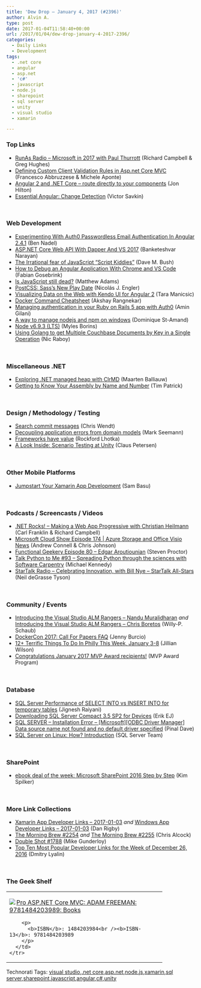 ```yaml
---
title: 'Dew Drop – January 4, 2017 (#2396)'
author: Alvin A.
type: post
date: 2017-01-04T11:58:40+00:00
url: /2017/01/04/dew-drop-january-4-2017-2396/
categories:
  - Daily Links
  - Development
tags:
  - .net core
  - angular
  - asp.net
  - 'c#'
  - javascript
  - node.js
  - sharepoint
  - sql server
  - unity
  - visual studio
  - xamarin

---
```

### <a name="top"></a>Top Links

  * <a href="http://feedproxy.google.com/~r/RunaAsRadioWma/~3/QmiVDLemaPo/default.aspx" target="_blank">RunAs Radio &#8211; Microsoft in 2017 with Paul Thurrott</a> (Richard Campbell & Greg Hughes)
  * <a href="https://blogs.msdn.microsoft.com/mvpawardprogram/2017/01/03/asp-net-core-mvc/" target="_blank">Defining Custom Client Validation Rules in Asp.net Core MVC</a> (Francesco Abbruzzese & Michele Aponte)
  * <a href="https://jonhilton.net/2017/01/03/angular-2-and-net-core-route-to-an-angular-component/" target="_blank">Angular 2 and .NET Core – route directly to your components</a> (Jon Hilton)
  * <a href="https://blog.nrwl.io/essential-angular-change-detection-fe0e868dcc00?source=rss-76fc1db4149b------2" target="_blank">Essential Angular: Change Detection</a> (Victor Savkin)

&nbsp;

### <a name="web"></a>Web Development

  * <a href="https://www.bennadel.com/blog/3207-experimenting-with-auth0-passwordless-email-authentication-in-angular-2-4-1.htm" target="_blank">Experimenting With Auth0 Passwordless Email Authentication In Angular 2.4.1</a> (Ben Nadel)
  * <a href="http://www.c-sharpcorner.com/article/asp-net-core-web-api-with-dapper-and-vs-2017/" target="_blank">ASP.NET Core Web API With Dapper And VS 2017</a> (Banketeshvar Narayan)
  * <a href="http://blog.dmbcllc.com/the-irrational-fear-of-javascript-script-kiddies/" target="_blank">The Irrational fear of JavaScript “Script Kiddies”</a> (Dave M. Bush)
  * <a href="https://dzone.com/articles/how-to-debug-an-angular-application-with-chrome-an?utm_medium=feed&utm_source=feedpress.me&utm_campaign=Feed%3A+dzone%2Fwebdev" target="_blank">How to Debug an Angular Application With Chrome and VS Code</a> (Fabian Gosebrink)
  * <a href="https://blogs.endjin.com/2017/01/is-javascript-still-dead/" target="_blank">Is JavaScript still dead?</a> (Matthew Adams)
  * <a href="https://www.toptal.com/front-end/postcss-sass-new-play-date" target="_blank">PostCSS: Sass’s New Play Date</a> (Nicolás J. Engler)
  * <a href="http://developer.telerik.com/products/kendo-ui/visualizing-data-web-kendo-ui-angular-2/" target="_blank">Visualizing Data on the Web with Kendo UI for Angular 2</a> (Tara Manicsic)
  * <a href="https://dzone.com/articles/docker-command-cheatsheet?utm_medium=feed&utm_source=feedpress.me&utm_campaign=Feed%3A+dzone%2Fcloud" target="_blank">Docker Command Cheatsheet</a> (Akshay Rangnekar)
  * <a href="https://auth0.com/blog/rails-5-with-auth0/" target="_blank">Managing authentication in your Ruby on Rails 5 app with Auth0</a> (Amin Gilani)
  * <a href="http://www.domstamand.com/a-way-to-manage-nodejs-and-npm-on-windows/" target="_blank">A way to manage nodejs and npm on windows</a> (Dominique St-Amand)
  * <a href="https://nodejs.org/en/blog/release/v6.9.3" target="_blank">Node v6.9.3 (LTS)</a> (Myles Borins)
  * <a href="https://localhost:8080/restservices/nosql-resources/blog/2017/january/using-golang-to-get-multiple-couchbase-documents-by-key-in-a-single-operation" target="_blank">Using Golang to get Multiple Couchbase Documents by Key in a Single Operation</a> (Nic Raboy)

&nbsp;

### <a name="dotnet"></a>Miscellaneous .NET

  * <a href="https://blog.maartenballiauw.be/post/2017/01/03/exploring-.net-managed-heap-with-clrmd.html" target="_blank">Exploring .NET managed heap with ClrMD</a> (Maarten Balliauw)
  * <a href="https://visualstudiomagazine.com/articles/2016/12/01/assembly-by-name-and-number.aspx" target="_blank">Getting to Know Your Assembly by Name and Number</a> (Tim Patrick)

&nbsp;

### <a name="design"></a>Design / Methodology / Testing

  * <a href="https://github.com/blog/2299-search-commit-messages" target="_blank">Search commit messages</a> (Chris Wendt)
  * <a href="http://blog.ploeh.dk/2017/01/03/decoupling-application-errors-from-domain-models/" target="_blank">Decoupling application errors from domain models</a> (Mark Seemann)
  * <a href="http://www.lhotka.net/weblog/FrameworksHaveValue.aspx" target="_blank">Frameworks have value</a> (Rockford Lhotka)
  * <a href="https://blogs.unity3d.com/2017/01/03/a-look-inside-scenario-testing-at-unity/" target="_blank">A Look Inside: Scenario Testing at Unity</a> (Claus Petersen)

&nbsp;

### <a name="mobile"></a>Other Mobile Platforms

  * <a href="https://dzone.com/articles/jumpstart-your-xamarin-app-development-1?utm_medium=feed&utm_source=feedpress.me&utm_campaign=Feed%3A+dzone%2Fmobile" target="_blank">Jumpstart Your Xamarin App Development</a> (Sam Basu)

&nbsp;

### <a name="podcasts"></a>Podcasts / Screencasts / Videos

  * <a href="http://www.dotnetrocks.com/default.aspx?ShowNum=1396" target="_blank">.NET Rocks! &#8211; Making a Web App Progressive with Christian Heilmann</a> (Carl Franklin & Richard Campbell)
  * <a href="http://feeds.microsoftcloudshow.com/~r/microsoftcloudshowepisodes/~3/tdrjx3lUk0A/174-azure-storage-and-office-visio-news" target="_blank">Microsoft Cloud Show Episode 174 | Azure Storage and Office Visio News</a> (Andrew Connell & Chris Johnson)
  * <a href="https://www.functionalgeekery.com/episode-80-edgar-aroutiounian/" target="_blank">Functional Geekery Episode 80 – Edgar Aroutiounian</a> (Steven Proctor)
  * <a href="https://talkpython.fm/episodes/show/93/spreading-python-through-the-sciences-with-software-carpentry" target="_blank">Talk Python to Me #93 &#8211; Spreading Python through the sciences with Software Carpentry</a> (Michael Kennedy)
  * <a href="https://soundcloud.com/startalk/celebrating-innovation-with-bill-nye-startalk-all-stars" target="_blank">StarTalk Radio &#8211; Celebrating Innovation, with Bill Nye &#8211; StarTalk All-Stars</a> (Neil deGrasse Tyson)

&nbsp;

### <a name="events"></a>Community / Events

  * <a href="https://blogs.msdn.microsoft.com/visualstudioalmrangers/2017/01/03/introducing-the-visual-studio-alm-rangers-nandu-muralidharan/" target="_blank">Introducing the Visual Studio ALM Rangers – Nandu Muralidharan</a> _and_ <a href="https://blogs.msdn.microsoft.com/visualstudioalmrangers/2017/01/03/introducing-the-visual-studio-alm-rangers-chris-boretos/" target="_blank">Introducing the Visual Studio ALM Rangers – Chris Boretos</a> (Willy-P. Schaub)
  * <a href="https://blog.docker.com/2017/01/dockercon-2017-call-papers-faq/" target="_blank">DockerCon 2017: Call For Papers FAQ</a> (Jenny Burcio)
  * <a href="http://www.uwishunu.com/2017/01/12-terrific-things-philly-week-january-3-8/" target="_blank">12+ Terrific Things To Do In Philly This Week, January 3-8</a> (Jillian Wilson)
  * <a href="https://blogs.msdn.microsoft.com/mvpawardprogram/2017/01/03/january-2017-mvp-award/" target="_blank">Congratulations January 2017 MVP Award recipients!</a> (MVP Award Program)

&nbsp;

### <a name="sql"></a>Database

  * <a href="http://feedproxy.google.com/~r/MSSQLTips-LatestSqlServerTips/~3/_LTv-8Y1Ux4/tip.asp" target="_blank">SQL Server Performance of SELECT INTO vs INSERT INTO for temporary tables</a> (Jignesh Raiyani)
  * <a href="http://feedproxy.google.com/~r/ErikejBlogsAboutSqlCompactnetAndRelatedStuff/~3/DssrANpUA44/downloading-sql-server-compact-35-sp2.html" target="_blank">Downloading SQL Server Compact 3.5 SP2 for Devices</a> (Erik EJ)
  * <a href="http://blog.sqlauthority.com/2017/01/04/sql-server-installation-error-microsoftodbc-driver-manager-data-source-name-not-found-no-default-driver-specified/" target="_blank">SQL SERVER – Installation Error – [Microsoft][ODBC Driver Manager] Data source name not found and no default driver specified</a> (Pinal Dave)
  * <a href="https://blogs.technet.microsoft.com/dataplatforminsider/2016/12/16/sql-server-on-linux-how-introduction/" target="_blank">SQL Server on Linux: How? Introduction</a> (SQL Server Team)

&nbsp;

### <a name="sp"></a>SharePoint

  * <a href="https://blogs.msdn.microsoft.com/microsoft_press/2017/01/03/ebook-deal-of-the-week-microsoft-sharepoint-2016-step-by-step/" target="_blank">ebook deal of the week: Microsoft SharePoint 2016 Step by Step</a> (Kim Spilker)

&nbsp;

### <a name="links"></a>More Link Collections

  * <a href="http://allaboutxamarin.com/2017/01/xamarin-app-developer-links-2017-01-03/" target="_blank">Xamarin App Developer Links &#8211; 2017-01-03</a> _and_ <a href="http://windowsappdev.com/2017/01/windows-app-developer-links-2017-01-03/" target="_blank">Windows App Developer Links &#8211; 2017-01-03</a> (Dan Rigby)
  * <a href="http://feedproxy.google.com/~r/ReflectivePerspective/~3/l2PPvHwZfMI/" target="_blank">The Morning Brew #2254</a> _and_ <a href="http://feedproxy.google.com/~r/ReflectivePerspective/~3/7X-Y3wNItzQ/" target="_blank">The Morning Brew #2255</a> (Chris Alcock)
  * <a href="http://afreshcup.com/home/2017/1/3/double-shot-1788.html" target="_blank">Double Shot #1788</a> (Mike Gunderloy)
  * <a href="http://www.lyalin.com/2017/01/03/top-ten-most-popular-developer-links-for-the-week-of-december-26-2016/" target="_blank">Top Ten Most Popular Developer Links for the Week of December 26, 2016</a> (Dmitry Lyalin)

&nbsp;

### <a name="shelf"></a>The Geek Shelf

<div id="scid:7dc1bd33-94bd-46fd-a20b-0131235bcd47:1c9147b8-9a54-46d6-af73-8e3a7b104759" class="wlWriterEditableSmartContent" style="float: none; padding-bottom: 0px; padding-top: 0px; padding-left: 0px; margin: 0px; display: inline; padding-right: 0px">
  <table cellspacing="0" cellpadding="2" width="400" border="0" unselectable="on">
    <tr>
      <td valign="top" width="400">
        <p>
          <a title="Pro ASP.NET Core MVC: ADAM FREEMAN: 9781484203989: Books" href="http://www.amazon.com/exec/obidos/ASIN/1484203984/amavin-20"><img data-recalc-dims="1" decoding="async" src="https://i0.wp.com/images.amazon.com/images/P/1484203984.01.MZZZZZZZ.jpg?w=660" border="0" align="left" style="float:left" />Pro ASP.NET Core MVC: ADAM FREEMAN: 9781484203989: Books</a>
        </p>
        
        <p>
          <b>ISBN</b>: 1484203984<br /><b>ISBN-13</b>: 9781484203989
        </p>
      </td>
    </tr>
  </table>
</div>

<div id="scid:77ECF5F8-D252-44F5-B4EB-D463C5396A79:e69f92c9-251b-41d2-9309-cb336cd42933" class="wlWriterEditableSmartContent" style="float: none; padding-bottom: 0px; padding-top: 0px; padding-left: 0px; margin: 0px; display: inline; padding-right: 0px">
  Technorati Tags: <a href="http://technorati.com/tags/visual+studio" rel="tag">visual studio</a>,<a href="http://technorati.com/tags/.net+core" rel="tag">.net core</a>,<a href="http://technorati.com/tags/asp.net" rel="tag">asp.net</a>,<a href="http://technorati.com/tags/node.js" rel="tag">node.js</a>,<a href="http://technorati.com/tags/xamarin" rel="tag">xamarin</a>,<a href="http://technorati.com/tags/sql+server" rel="tag">sql server</a>,<a href="http://technorati.com/tags/sharepoint" rel="tag">sharepoint</a>,<a href="http://technorati.com/tags/javascript" rel="tag">javascript</a>,<a href="http://technorati.com/tags/angular" rel="tag">angular</a>,<a href="http://technorati.com/tags/c%23" rel="tag">c#</a>,<a href="http://technorati.com/tags/unity" rel="tag">unity</a>
</div>